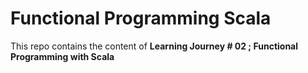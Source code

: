 # Functional Programming Scala

This repo contains the content of <b>Learning Journey # 02 ; Functional Programming with Scala</b>